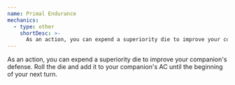 ```yaml
---
name: Primal Endurance
mechanics:
  - type: other
    shortDesc: >-
      As an action, you can expend a superiority die to improve your companion's defense. Roll the die and add it to your companion's AC until the beginning of your next turn.
---
```

As an action, you can expend a superiority die to improve your companion's defense. Roll the die and add it to your companion's AC until the beginning of your next turn.
